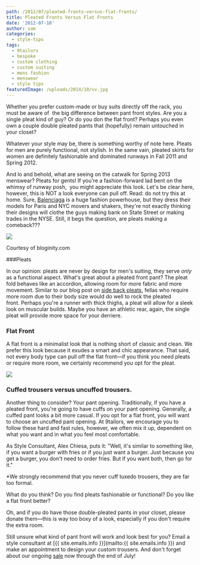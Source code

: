 ```yaml
---
path: /2012/07/pleated-fronts-versus-flat-fronts/
title: Pleated Fronts Versus Flat Fronts
date: '2012-07-10'
author: sam
categories:
  - style-tips
tags:
  - 9tailors
  - bespoke
  - custom clothing
  - custom suiting
  - mens fashion
  - menswear
  - style tips
featuredImage: /uploads/2014/10/vv.jpg
---
```

Whether you prefer custom-made or buy suits directly off the rack, you must be aware of  the big difference between pant front styles. Are you a single pleat kind of guy? Or do you don the flat front? Perhaps you even own a couple double pleated pants that (hopefully) remain untouched in your closet?

Whatever your style may be, there is something worthy of note here. Pleats for men are purely functional, not stylish. In the same vain, pleated skirts for women are definitely fashionable and dominated runways in Fall 2011 and Spring 2012. 

And lo and behold, what are seeing on the catwalk for Spring 2013 menswear? Pleats for gents! If you're a fashion-forward lad bent on the whimsy of runway posh,  you might appreciate this look. Let's be clear here, however, this is NOT a look everyone can pull off. Read: do not try this at home. Sure, [Balenciaga](http://www.bloginity.com/2012/06/balenciaga-spring-2013-menswear/) is a huge fashion powerhouse, but they dress their models for Paris and NYC movers and shakers, they're not exactly thinking their designs will clothe the guys making bank on State Street or making trades in the NYSE. Still, it begs the question, are pleats making a comeback???

[![](http://2.bp.blogspot.com/-Fc6l4uxN3d4/T_dPtMecE8I/AAAAAAAAAdU/kVmszP5Pars/s640/Balenciaga-Spring-2013-Menswear-Collection-13.jpg)](http://2.bp.blogspot.com/-Fc6l4uxN3d4/T_dPtMecE8I/AAAAAAAAAdU/kVmszP5Pars/s1600/Balenciaga-Spring-2013-Menswear-Collection-13.jpg)

Courtesy of bloginity.com

###Pleats

In our opinion: pleats are never by design for men's suiting, they serve _only_ as a functional aspect. What's great about a pleated front pant? The pleat fold behaves like an accordion, allowing room for more fabric and more movement. Similar to our blog post on [side back pleats](http://search?q=side+back+pleats), fellas who require more room due to their body size would do well to rock the pleated front. Perhaps you're a runner with thick thighs, a pleat will allow for a sleek look on muscular builds. Maybe you have an athletic rear, again, the single pleat will provide more space for your derriere. 

### Flat Front

A flat front is a minimalist look that is nothing short of classic and clean. We prefer this look because it exudes a smart and chic appearance. That said, not every body type can pull off the flat front—if you think you need pleats or require more room, we certainly recommend you opt for the pleat. 

[![](http://1.bp.blogspot.com/-1RoE2UIUQ_c/T_dSs99SI2I/AAAAAAAAAdg/N3CVlSuQKZk/s320/suit_pantfront_flat2.jpg)](http://1.bp.blogspot.com/-1RoE2UIUQ_c/T_dSs99SI2I/AAAAAAAAAdg/N3CVlSuQKZk/s1600/suit_pantfront_flat2.jpg)

### Cuffed trousers versus uncuffed trousers.

Another thing to consider? Your pant opening. Traditionally, if you have a pleated front, you're going to have cuffs on your pant opening. Generally, a cuffed pant looks a bit more casual. If you opt for a flat front, you will want to choose an uncuffed pant opening. At 9tailors, we encourage you to follow these hard and fast rules, however, we often mix it up, dependent on what you want and in what you feel most comfortable.  

As Style Consultant, Alex Chiesa, puts it: "Well, it's similar to something like, if you want a burger with fries or if you just want a burger. Just because you get a burger, you don't need to order fries. But if you want both, then go for it."

\*We strongly recommend that you never cuff tuxedo trousers, they are far too formal.

What do you think? Do you find pleats fashionable or functional? Do you like a flat front better?

Oh, and if you do have those double-pleated pants in your closet, please donate them—this is way too boxy of a look, especially if you don't require the extra room.  

Still unsure what kind of pant front will work and look best for you? Email a style consultant at [{{ site.emails.info }}](mailto:{{ site.emails.info }}) and make an appointment to design your custom trousers. And don't forget about our ongoing [sale](http://2012/07/well-suited20-off-suits.html) now through the end of July!